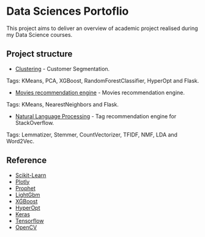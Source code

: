 
# Data Sciences Portoflio

This project aims to deliver an overview of academic project realised during my Data Science courses.

## Project structure

- [Clustering](clustering/) - Customer Segmentation. 

Tags: KMeans, PCA, XGBoost, RandomForestClassifier, HyperOpt and Flask.

- [Movies recommendation engine](recommendation_engine/) - Movies recommendation engine.

Tags: KMeans, NearestNeighbors and Flask.

- [Natural Language Processing](nlp/) - Tag recommendation engine for StackOverflow.

Tags: Lemmatizer, Stemmer, CountVectorizer, TFIDF, NMF, LDA and Word2Vec.


## Reference

- [Scikit-Learn](http://scikit-learn.org/stable/)
- [Plotly](https://plot.ly/python/)
- [Prophet](https://github.com/facebook/prophet)
- [LightGbm](https://github.com/Microsoft/LightGBM)
- [XGBoost](https://xgboost.readthedocs.io/en/latest/python/python_intro.html)
- [HyperOpt](https://github.com/hyperopt/hyperopt)
- [Keras](https://keras.io/)
- [Tensorflow](https://www.tensorflow.org/)
- [OpenCV](https://opencv.org/)
